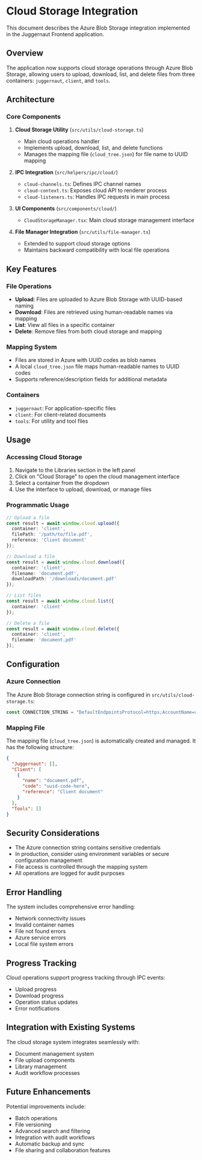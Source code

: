 # Cloud Storage Integration

This document describes the Azure Blob Storage integration implemented in the Juggernaut Frontend application.

## Overview

The application now supports cloud storage operations through Azure Blob Storage, allowing users to upload, download, list, and delete files from three containers: `juggernaut`, `client`, and `tools`.

## Architecture

### Core Components

1. **Cloud Storage Utility** (`src/utils/cloud-storage.ts`)
   - Main cloud operations handler
   - Implements upload, download, list, and delete functions
   - Manages the mapping file (`cloud_tree.json`) for file name to UUID mapping

2. **IPC Integration** (`src/helpers/ipc/cloud/`)
   - `cloud-channels.ts`: Defines IPC channel names
   - `cloud-context.ts`: Exposes cloud API to renderer process
   - `cloud-listeners.ts`: Handles IPC requests in main process

3. **UI Components** (`src/components/cloud/`)
   - `CloudStorageManager.tsx`: Main cloud storage management interface

4. **File Manager Integration** (`src/utils/file-manager.ts`)
   - Extended to support cloud storage options
   - Maintains backward compatibility with local file operations

## Key Features

### File Operations
- **Upload**: Files are uploaded to Azure Blob Storage with UUID-based naming
- **Download**: Files are retrieved using human-readable names via mapping
- **List**: View all files in a specific container
- **Delete**: Remove files from both cloud storage and mapping

### Mapping System
- Files are stored in Azure with UUID codes as blob names
- A local `cloud_tree.json` file maps human-readable names to UUID codes
- Supports reference/description fields for additional metadata

### Containers
- `juggernaut`: For application-specific files
- `client`: For client-related documents
- `tools`: For utility and tool files

## Usage

### Accessing Cloud Storage
1. Navigate to the Libraries section in the left panel
2. Click on "Cloud Storage" to open the cloud management interface
3. Select a container from the dropdown
4. Use the interface to upload, download, or manage files

### Programmatic Usage
```typescript
// Upload a file
const result = await window.cloud.upload({
  container: 'client',
  filePath: '/path/to/file.pdf',
  reference: 'Client document'
});

// Download a file
const result = await window.cloud.download({
  container: 'client',
  filename: 'document.pdf',
  downloadPath: '/downloads/document.pdf'
});

// List files
const result = await window.cloud.list({
  container: 'client'
});

// Delete a file
const result = await window.cloud.delete({
  container: 'client',
  filename: 'document.pdf'
});
```

## Configuration

### Azure Connection
The Azure Blob Storage connection string is configured in `src/utils/cloud-storage.ts`:
```typescript
const CONNECTION_STRING = "DefaultEndpointsProtocol=https;AccountName=auditfirmone;AccountKey=...";
```

### Mapping File
The mapping file (`cloud_tree.json`) is automatically created and managed. It has the following structure:
```json
{
  "Juggernaut": [],
  "Client": [
    {
      "name": "document.pdf",
      "code": "uuid-code-here",
      "reference": "Client document"
    }
  ],
  "Tools": []
}
```

## Security Considerations

- The Azure connection string contains sensitive credentials
- In production, consider using environment variables or secure configuration management
- File access is controlled through the mapping system
- All operations are logged for audit purposes

## Error Handling

The system includes comprehensive error handling:
- Network connectivity issues
- Invalid container names
- File not found errors
- Azure service errors
- Local file system errors

## Progress Tracking

Cloud operations support progress tracking through IPC events:
- Upload progress
- Download progress
- Operation status updates
- Error notifications

## Integration with Existing Systems

The cloud storage system integrates seamlessly with:
- Document management system
- File upload components
- Library management
- Audit workflow processes

## Future Enhancements

Potential improvements include:
- Batch operations
- File versioning
- Advanced search and filtering
- Integration with audit workflows
- Automatic backup and sync
- File sharing and collaboration features


